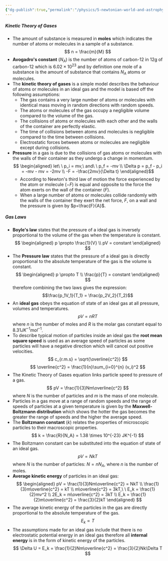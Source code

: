 ```yaml
---
{"dg-publish":true,"permalink":"/physics/5-newtonian-world-and-astrophysics/ideal-gases/"}
---
```


##### Kinetic Theory of Gases
- The amount of substance is measured in **moles** which indicates the number of atoms or molecules in a sample of a substance.
$$
n = \frac{m}{M}
$$
- **Avogadro's constant** ($N_A$) is the number of atoms of carbon-12 in 12g of carbon-12 which is $6.02\times 10^{23}$ and by definition one mole of a substance is the amount of substance that contains $N_A$ atoms or molecules.
- The **kinetic theory of gases** is a simple model describes the behaviour of atoms or molecules in an ideal gas and the model is based off the following assumptions:
	- The gas contains a very large number of atoms or molecules with identical mass moving in random directions with random speeds.
	- The atoms or molecules of the gas occupy a negligible volume compared to the volume of the gas.
	- The collisions of atoms or molecules with each other and the walls of the container are perfectly elastic.
	- The time of collisions between atoms and molecules is negligible compared to the time between collisions.
	- Electrostatic forces between atoms or molecules are negligible except during collisions.
- **Pressure** in a gas is due to the collisions of gas atoms or molecules with the walls of their container as they undergo a change in momentum.$$
	\begin{aligned}
	let\ \ p_i = mv,\ and\ \ p_f = -mv \\
	\Delta p = p_f - p_i = -mv - mv = -2mv \\
	-F = -\frac{2mv}{\Delta t}
	\end{aligned}$$
	- According to Newton's third law of motion the force experienced by the atom or molecule ($-F$) is equal and opposite to the force the atom exerts on the wall of the container ($F$).
	- When a large number of atoms or molecules collide randomly with the walls of the container they exert the net force, $F$, on a wall and the pressure is given by $p=\frac{F}{A}$.

##### Gas Laws
- **Boyle's law** states that the pressure of a ideal gas is inversely proportional to the volume of the gas when the temperature is constant.
$$
\begin{aligned}
p \propto \frac{1}{V} \\
pV = constant
\end{aligned}
$$
- The **Pressure law** states that the pressure of a ideal gas is directly proportional to the absolute temperature of the gas is the volume is constant.
$$
\begin{aligned}
p \propto T \\
\frac{p}{T} = constant
\end{aligned}
$$
	therefore combining the two laws gives the expression:
	$$\frac{p_1V_1}{T_1} = \frac{p_2V_2}{T_2}$$
- An **ideal gas** obeys the equation of state of an ideal gas at all pressure, volumes and temperatures.
$$
pV = nRT
$$
	where *n* is the number of moles and *R* is the molar gas constant equal to $8.31 J K^{-1} mol^{-1}$.
- To describe typical motion of particles inside an ideal gas the **root mean square speed** is used as an average speed of particles as some particles will have a negative direction which will cancel out positive velocities.
$$
c_{r.m.s} = \sqrt{\overline{c^2}}
$$
$$
\overline{c^2} = \frac{1}{n}\sum_{i=0}^{n} (v_i)^2 
$$
- The Kinetic Theory of Gases equation links particle speed to pressure of a gas.
$$
pV = \frac{1}{3}Nm\overline{c^2}
$$
	where *N* is the number of particles and *m* is the mass of one molecule.
- Particles in a gas move at a range of random speeds and the range of speeds of particles at a given temperature is given by the **Maxwell-Boltzmann distribution** which shows the hotter the gas becomes the greater the range of speeds and the higher the average speed.
- The **Boltzmann constant** (*k*) relates the properties of microscopic particles to their macroscopic properties.
$$
k = \frac{R}{N_A} = 1.38 \times 10^{-23} JK^{-1}
$$
- The Boltzmann constant can be substituted into the equation of state of an ideal gas.
$$
pV = NkT
$$
	where *N* is the number of particles: $N = nN_A$, where *n* is the number of moles.
- **Average kinetic energy** of particles in an ideal gas:
$$
\begin{aligned}
pV = \frac{1}{3}Nm\overline{c^2} = NkT \\
\frac{1}{3}m\overline{c^2} = kT \\
m\overline{c^2} = 3kT,\ \ E_k = \frac{1}{2}mv^2 \\
2E_k = m\overline{c^2} = 3kT \\
E_k = \frac{1}{2}m\overline{c^2} = \frac{3}{2}kT
\end{aligned}
$$
- The average kinetic energy of the particles in the gas are directly proportional to the absolute temperature of the gas.
$$
E_k \propto T
$$
- The assumptions made for an ideal gas include that there is no electrostatic potential energy in an ideal gas therefore all **internal energy** is in the form of kinetic energy of the particles.
$$
\Delta U = E_k = \frac{1}{2}Nm\overline{c^2} = \frac{3}{2}Nk\Delta T
$$